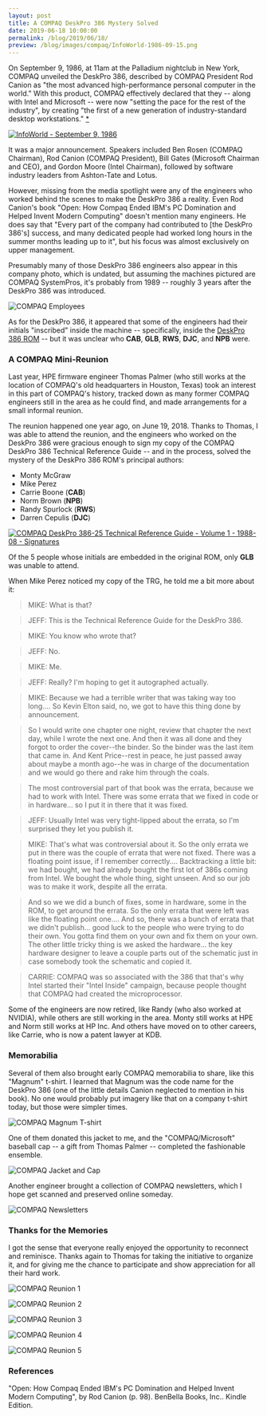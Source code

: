```yaml
---
layout: post
title: A COMPAQ DeskPro 386 Mystery Solved
date: 2019-06-18 10:00:00
permalink: /blog/2019/06/18/
preview: /blog/images/compaq/InfoWorld-1986-09-15.png
---
```


On September 9, 1986, at 11am at the Palladium nightclub in New York, COMPAQ unveiled the DeskPro 386, described by
COMPAQ President Rod Canion as "the most advanced high-performance personal computer in the world."  With this product,
COMPAQ effectively declared that they -- along with Intel and Microsoft -- were now "setting the pace for the rest of
the industry", by creating "the first of a new generation of industry-standard desktop workstations." [*](#references)

[![InfoWorld - September 9, 1986](/blog/images/compaq/InfoWorld-1986-09-15.png)](https://books.google.com/books?id=aS8EAAAAMBAJ&pg=PA1&lpg=PA1&dq=%22infoworld%22+compaq+deskpro+386&source=bl&ots=bQd3dDYHNB&sig=ACfU3U1TGdxkDCJ_sauZx1ZRYjLTMq1KTA&hl=en&sa=X&ved=2ahUKEwj6w8jUgvHiAhUqCTQIHSQYAhoQ6AEwBXoECAcQAQ#v=onepage&q&f=false)

It was a major announcement.  Speakers included Ben Rosen (COMPAQ Chairman), Rod Canion (COMPAQ President),
Bill Gates (Microsoft Chairman and CEO), and Gordon Moore (Intel Chairman), followed by software industry leaders
from Ashton-Tate and Lotus.

However, missing from the media spotlight were any of the engineers who worked behind the scenes to make the DeskPro
386 a reality.  Even Rod Canion's book "Open: How Compaq Ended IBM's PC Domination and Helped Invent Modern Computing"
doesn't mention many engineers.  He does say that "Every part of the company had contributed to [the DeskPro 386's]
success, and many dedicated people had worked long hours in the summer months leading up to it", but his focus was
almost exclusively on upper management.

Presumably many of those DeskPro 386 engineers also appear in this company photo, which is undated, but assuming the
machines pictured are COMPAQ SystemPros, it's probably from 1989 -- roughly 3 years after the DeskPro 386 was introduced.

![COMPAQ Employees](/blog/images/compaq/COMPAQ_Employees.png)

As for the DeskPro 386, it appeared that some of the engineers had their initials "inscribed" inside the machine --
specifically, inside the [DeskPro 386 ROM](/machines/pcx86/compaq/deskpro386/rom/#authors-of-the-compaq-deskpro-386-rom) --
but it was unclear who **CAB**, **GLB**, **RWS**, **DJC**, and **NPB** were.

### A COMPAQ Mini-Reunion

Last year, HPE firmware engineer Thomas Palmer (who still works at the location of COMPAQ's old headquarters in Houston,
Texas) took an interest in this part of COMPAQ's history, tracked down as many former COMPAQ engineers still in the area as
he could find, and made arrangements for a small informal reunion.

The reunion happened one year ago, on June 19, 2018.  Thanks to Thomas, I was able to attend the reunion, and the
engineers who worked on the DeskPro 386 were gracious enough to sign my copy of the COMPAQ DeskPro 386 Technical Reference
Guide -- and in the process, solved the mystery of the DeskPro 386 ROM's principal authors:

- Monty McGraw
- Mike Perez
- Carrie Boone (**CAB**)
- Norm Brown (**NPB**)
- Randy Spurlock (**RWS**)
- Darren Cepulis (**DJC**)

[![COMPAQ DeskPro 386-25 Technical Reference Guide - Volume 1 - 1988-08 - Signatures](/machines/pcx86/compaq/deskpro386/photos/COMPAQ_DeskPro_386-25_Technical_Reference_Guide-Vol1-1988-08-Signatures.png)](/machines/pcx86/compaq/deskpro386/)

Of the 5 people whose initials are embedded in the original ROM, only **GLB** was unable to attend.

When Mike Perez noticed my copy of the TRG, he told me a bit more about it:

> MIKE: What is that?

> JEFF: This is the Technical Reference Guide for the DeskPro 386.

> MIKE: You know who wrote that?

> JEFF: No.

> MIKE: Me.

> JEFF: Really? I'm hoping to get it autographed actually.

> MIKE: Because we had a terrible writer that was taking way too long.... So Kevin Elton said, no, we got to have this thing
done by announcement.

> So I would write one chapter one night, review that chapter the next day, while I wrote the next one. And then it was all
done and they forgot to order the cover--the binder. So the binder was the last item that came in. And Kent Price--rest in peace,
he just passed away about maybe a month ago--he was in charge of the documentation and we would go there and rake him through
the coals.

> The most controversial part of that book was the errata, because we had to work with Intel. There was some errata that we
fixed in code or in hardware... so I put it in there that it was fixed.

> JEFF: Usually Intel was very tight-lipped about the errata, so I'm surprised they let you publish it.

> MIKE: That's what was controversial about it. So the only errata we put in there was the couple of errata that were
not fixed. There was a floating point issue, if I remember correctly....  Backtracking a little bit: we had bought, we had
already bought the first lot of 386s coming from Intel. We bought the whole thing, sight unseen. And so our job was to make
it work, despite all the errata.

> And so we we did a bunch of fixes, some in hardware, some in the ROM, to get around the errata. So the only errata that
were left was like the floating point one.... And so, there was a bunch of errata that we didn't publish... good luck to the
people who were trying to do their own. You gotta find them on your own and fix them on your own. The other little tricky
thing is we asked the hardware... the key hardware designer to leave a couple parts out of the schematic just in case somebody
took the schematic and copied it.

> CARRIE: COMPAQ was so associated with the 386 that that's why Intel started their "Intel Inside" campaign, because people
thought that COMPAQ had created the microprocessor.

Some of the engineers are now retired, like Randy (who also worked at NVIDIA), while others are still working in the area.
Monty still works at HPE and Norm still works at HP Inc.  And others have moved on to other careers, like Carrie, who is now
a patent lawyer at KDB.

### Memorabilia

Several of them also brought early COMPAQ memorabilia to share, like this "Magnum" t-shirt.  I learned that Magnum was the
code name for the DeskPro 386 (one of the little details Canion neglected to mention in his book).  No one would probably put
imagery like that on a company t-shirt today, but those were simpler times.

![COMPAQ Magnum T-shirt](/blog/images/compaq/COMPAQ_Magnum_Tshirt.jpg)

One of them donated this jacket to me, and the "COMPAQ/Microsoft" baseball cap -- a gift from Thomas Palmer -- completed
the fashionable ensemble.

![COMPAQ Jacket and Cap](/blog/images/compaq/COMPAQ_Jacket_and_Cap.jpg)

Another engineer brought a collection of COMPAQ newsletters, which I hope get scanned and preserved online someday.

![COMPAQ Newsletters](/blog/images/compaq/COMPAQ_Newsletters.jpg)

### Thanks for the Memories

I got the sense that everyone really enjoyed the opportunity to reconnect and reminisce.  Thanks again to Thomas for taking
the initiative to organize it, and for giving me the chance to participate and show appreciation for all their hard work.

![COMPAQ Reunion 1](/blog/images/compaq/Reunion1.png)

![COMPAQ Reunion 2](/blog/images/compaq/Reunion2.png)

![COMPAQ Reunion 3](/blog/images/compaq/Reunion3.png)

![COMPAQ Reunion 4](/blog/images/compaq/Reunion4.png)

![COMPAQ Reunion 5](/blog/images/compaq/Reunion5.png)

### References

"Open: How Compaq Ended IBM's PC Domination and Helped Invent Modern Computing", by Rod Canion (p. 98). BenBella Books, Inc.. Kindle Edition. 
